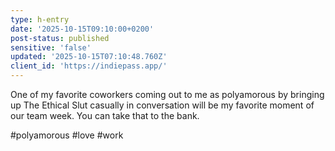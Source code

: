 ```yaml
---
type: h-entry
date: '2025-10-15T09:10:00+0200'
post-status: published
sensitive: 'false'
updated: '2025-10-15T07:10:48.760Z'
client_id: 'https://indiepass.app/'
---
```

One of my favorite coworkers coming out to me as polyamorous by bringing up The Ethical Slut casually in conversation will be my favorite moment of our team week. You can take that to the bank. 

#polyamorous #love #work
